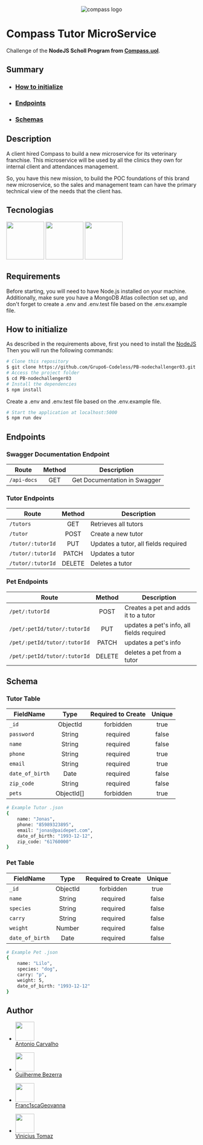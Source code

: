 <p align="center">
  <img alt="compass logo" src="https://user-images.githubusercontent.com/65569815/176964539-fe858838-0d07-418e-9220-b6d94461ecee.png" />
</p>

# Compass Tutor MicroService

Challenge of the **NodeJS Scholl Program from [Compass.uol](https://compass.uol/)**.

## Summary

- ### [How to initialize](#-How-to-initialize)
- ### [Endpoints](#-endpoints)
- ### [Schemas](#-schemas)

## Description

A client hired Compass to build a new microservice for its veterinary franchise. This microservice will be used by all the clinics they own for internal client and attendances management.

So, you have this new mission, to build the POC foundations of this brand new microservice, so the sales and management team can have the primary technical view of the needs that the client has.

## Tecnologias

<p>
  <img src="https://user-images.githubusercontent.com/65569815/182266557-f2d0c589-fe31-4d65-b867-cb40385066a0.svg" width="100">
  <img src="https://user-images.githubusercontent.com/65569815/182253645-6966537e-18ed-4c47-974b-22510cc3d834.png" width="100">
  <img src="https://github.com/Grupo6-Codeless/PB-nodechallenger03/assets/70348917/4336366a-175b-4f10-aa0b-d40fa80dd044" width="100">
</p>

## Requirements

Before starting, you will need to have Node.js installed on your machine. Additionally, make sure you have a MongoDB Atlas collection set up, and don't forget to create a .env and .env.test file based on the .env.example file.

## How to initialize

As described in the requirements above, first you need to install the [NodeJS](https://nodejs.org/en/)
<br/>
Then you will run the following commands:

```bash
# Clone this repository
$ git clone https://github.com/Grupo6-Codeless/PB-nodechallenger03.git
# Access the project folder
$ cd PB-nodechallenger03
# Install the dependencies
$ npm install
```

Create a .env and .env.test file based on the .env.example file.

```bash
# Start the application at localhost:5000
$ npm run dev
```

## Endpoints

### Swagger Documentation Endpoint

| Route       | Method | Description                  |
| ----------- | :----: | ---------------------------- |
| `/api-docs` |  GET   | Get Documentation in Swagger |

### Tutor Endpoints

| Route             | Method | Description                          |
| ----------------- | :----: | ------------------------------------ |
| `/tutors`         |  GET   | Retrieves all tutors                 |
| `/tutor`          |  POST  | Create a new tutor                   |
| `/tutor/:tutorId` |  PUT   | Updates a tutor, all fields required |
| `/tutor/:tutorId` | PATCH  | Updates a tutor                      |
| `/tutor/:tutorId` | DELETE | Deletes a tutor                      |

### Pet Endpoints

| Route                        | Method | Description                               |
| ---------------------------- | :----: | ----------------------------------------- |
| `/pet/:tutorId`              |  POST  | Creates a pet and adds it to a tutor      |
| `/pet/:petId/tutor/:tutorId` |  PUT   | updates a pet's info, all fields required |
| `/pet/:petId/tutor/:tutorId` | PATCH  | updates a pet's info                      |
| `/pet/:petId/tutor/:tutorId` | DELETE | deletes a pet from a tutor                |

## Schema

### Tutor Table

| FieldName       |    Type    | Required to Create | Unique |
| --------------- | :--------: | :----------------: | :----: |
| `_id`           |  ObjectId  |     forbidden      |  true  |
| `password`      |   String   |      required      | false  |
| `name`          |   String   |      required      | false  |
| `phone`         |   String   |      required      |  true  |
| `email`         |   String   |      required      |  true  |
| `date_of_birth` |    Date    |      required      | false  |
| `zip_code`      |   String   |      required      | false  |
| `pets`          | ObjectId[] |     forbidden      |  true  |

```bash
# Example Tutor .json
{
    name: "Jonas",
    phone: "85989323895",
    email: "jonas@paidepet.com",
    date_of_birth: "1993-12-12",
    zip_code: "61760000"
}
```

### Pet Table

| FieldName       |   Type   | Required to Create | Unique |
| --------------- | :------: | :----------------: | :----: |
| `_id`           | ObjectId |     forbidden      |  true  |
| `name`          |  String  |      required      | false  |
| `species`       |  String  |      required      | false  |
| `carry`         |  String  |      required      | false  |
| `weight`        |  Number  |      required      | false  |
| `date_of_birth` |   Date   |      required      | false  |

```bash
# Example Pet .json
{
    name: "Lilo",
    species: "dog",
    carry: "p",
    weight: 5,
    date_of_birth: "1993-12-12"
}
```

## Author

- <img src="https://avatars.githubusercontent.com/AntonioRdC" width=50><br>
  [Antonio Carvalho](https://github.com/AntonioRdC)

- <img src="https://avatars.githubusercontent.com/Guilgb" width=50><br>
  [Guilherme Bezerra](https://github.com/Guilgb)

- <img src="https://avatars.githubusercontent.com/Franc1scaGeovanna" width=50><br>
  [Franc1scaGeovanna](https://github.com/Franc1scaGeovanna)

- <img src="https://avatars.githubusercontent.com/tomazvinicius" width=50><br>
  [Vinicius Tomaz](https://github.com/tomazvinicius)

